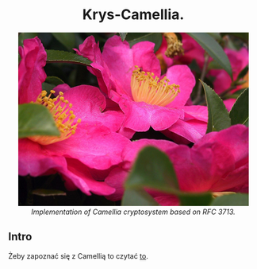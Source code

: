 <h1 align="center">Krys-Camellia.</h1>

<p align="center">
  <img src="readme/img/1.png"/>
  <br>
  <i>Implementation of Camellia cryptosystem based on RFC 3713.</i>
  <br>
</p>

## Intro

Żeby zapoznać się z Camellią to czytać [to](docs/).
